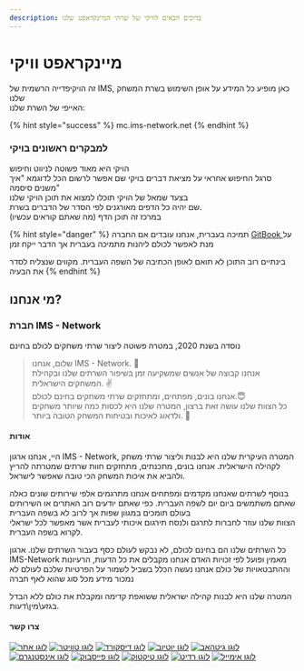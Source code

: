 ```yaml
---
description: ברוכים הבאים לוויקי של שרתי המיינקראפט שלנו
---
```


# מיינקראפט וויקי

זה הויקיפדייה הרשמית של IMS, כאן מופיע כל המידע על אופן השימוש בשרת המשחק שלנו\
&#x20;האייפי של השרת שלנו:

{% hint style="success" %}
mc.ims-network.net
{% endhint %}

### למבקרים ראשונים בויקי

הויקי היא מאוד פשוטה לניווט וחיפוש\
&#x20;סרגל החיפוש אחראי על מציאת דברים בויקי שם אפשר לרשום הכל לדוגמא "איך משנים סיסמה"\
בצעד שמאל של הויקי תוכלו למצוא את תוכן הויקי שלנו \
שם יהיה כל הדפים מאורגנים לפי הסדר של הדברים בשרת. \
במרכז זה תוכן הדף (מה שאתם קוראים עכשיו)

{% hint style="danger" %}
תמיכה בעברית, אנחנו עובדים אם החברה [GitBook ](https://www.gitbook.com/)על מנת לאפשר לכולם ליהנות מתמיכה בעברית אך הדבר ייקח זמן

בינתיים רוב התוכן לא תואם לאופן הכתיבה של השפה העברית. מקווים שנצליח לסדר את הבעיה
{% endhint %}

## מי אנחנו?

### חברת IMS - Network

נוסדה בשנת 2020, במטרה פשוטה ליצור שרתי משחקים לכולם בחינם

> שלום, אנחנו IMS - Network. 👋\
> אנחנו קבוצה של אנשים שמשקיעה זמן בשיפור השרתים שלנו ובקהילת המשחקים הישראלית. ✌️\
> אנחנו בונים, מפתחים, ומתחזקים שרתי משחקים בחינם לכולם.😇\
> כל הצוות שלנו עושה זאת ברצון, המטרה שלנו היא לכסות כמה שיותר משחקים ולדאוג לאיכות ובטיחות המשחק הטובה ביותר. 🤩

#### אודות

היי, אנחנו ארגון IMS - Network, המטרה העיקרית שלנו היא לבנות וליצור שרתי משחק לקהילה הישראלית. אנחנו בונים, מתכנתים, מתחזקים חוות שרתים שמטרתה להריץ ולהביא את איכות המשחק הכי טובה שאפשר לישראל.

בנוסף לשרתים שאנחנו מקדמים ומפתחים אנחנו מתרגמים אלפי שירותים שונים כאלה שאתם משתמשים ביום יום לשפה העברית. כפי שאתם יודעים רוב האתרים או השירותים בעולם תומכים במגוון שפות אך לרוב לא בשפה העברית\
הצוות שלנו עוזר לחברות לתרגם ולנסח תירגום איכותי לעברית אשר מאפשר לכל ישראלי לקרוא בשפה העברית.

כל השרתים שלנו הם בחינם לכולם, לא נבקש לעולם כסף בעבור השרתים שלנו. ארגון IMS-Network מאמין ופועל לפי זכויות האדם אנחנו מקבלים את כל הדעות, הרעיונות וההתבטאויות של כולם אנחנו נעשה הכלל בשביל לשמור על הפרטיות שלכם לעולם לא נמכור מידע מכל סוג שהוא לאף חברה

המטרה שלנו היא לבנות קהילה ישראלית ששואפת קדימה ומקבלת את כולם ללא הבדל בגזע\מין\דעות.

#### צרו קשר

[![לוגו אתר](broken-reference)](https://israelmincraftml.wixsite.com/ims-network) [![לוגו טוויטר](broken-reference)](https://twitter.com/network\_ims) [![לוגו דיסקורד](broken-reference)](https://discord.ims-network.net) [![לוגו יוטיוב](broken-reference)](https://www.youtube.com/channel/UC2k502VERIriL01UtnpE\_wQ) [![לוגו גיטהאב](broken-reference)](https://github.com/IMS-Network) [![לוגו אינסטנגרם](broken-reference)](https://www.instagram.com/ims\_\_network/) [![לוגו פייסבוק](broken-reference)](https://www.facebook.com/IMSNetworkOfficial) [![לוגו טיקטוק](broken-reference)](https://www.tiktok.com/@ims\_network) [![לוגו רדיט](broken-reference)](https://www.reddit.com/r/IMS\_Network/) [![לוגו אימייל](broken-reference)](mailto:support@ims-network.net?subject=\[GitHub])
